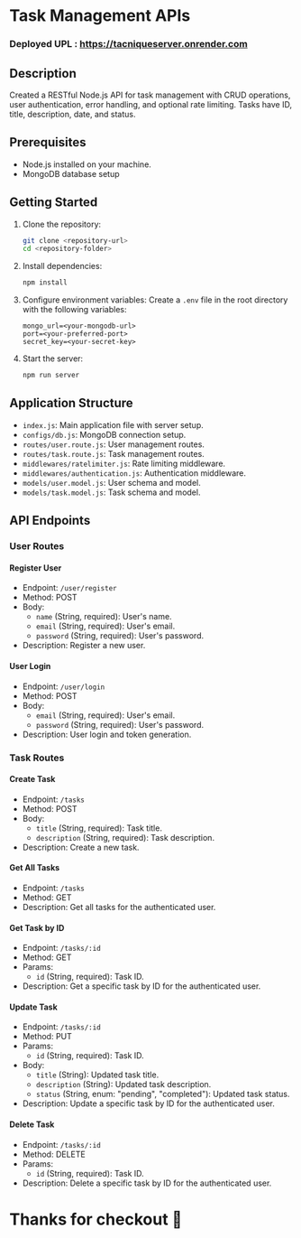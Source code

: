 # Task Management APIs

### Deployed UPL : https://tacniqueserver.onrender.com

## Description

Created a RESTful Node.js API for task management with CRUD operations, user authentication, error handling, and optional rate limiting. Tasks have ID, title, description, date, and status.

## Prerequisites

- Node.js installed on your machine.
- MongoDB database setup

## Getting Started

1. Clone the repository:

   ```bash
   git clone <repository-url>
   cd <repository-folder>
   ```

2. Install dependencies:

   ```bash
   npm install
   ```

3. Configure environment variables:
   Create a `.env` file in the root directory with the following variables:

   ```
   mongo_url=<your-mongodb-url>
   port=<your-preferred-port>
   secret_key=<your-secret-key>
   ```

4. Start the server:
   ```bash
   npm run server
   ```

## Application Structure

- `index.js`: Main application file with server setup.
- `configs/db.js`: MongoDB connection setup.
- `routes/user.route.js`: User management routes.
- `routes/task.route.js`: Task management routes.
- `middlewares/ratelimiter.js`: Rate limiting middleware.
- `middlewares/authentication.js`: Authentication middleware.
- `models/user.model.js`: User schema and model.
- `models/task.model.js`: Task schema and model.

## API Endpoints

### User Routes

#### Register User

- Endpoint: `/user/register`
- Method: POST
- Body:
  - `name` (String, required): User's name.
  - `email` (String, required): User's email.
  - `password` (String, required): User's password.
- Description: Register a new user.

#### User Login

- Endpoint: `/user/login`
- Method: POST
- Body:
  - `email` (String, required): User's email.
  - `password` (String, required): User's password.
- Description: User login and token generation.

### Task Routes

#### Create Task

- Endpoint: `/tasks`
- Method: POST
- Body:
  - `title` (String, required): Task title.
  - `description` (String, required): Task description.
- Description: Create a new task.

#### Get All Tasks

- Endpoint: `/tasks`
- Method: GET
- Description: Get all tasks for the authenticated user.

#### Get Task by ID

- Endpoint: `/tasks/:id`
- Method: GET
- Params:
  - `id` (String, required): Task ID.
- Description: Get a specific task by ID for the authenticated user.

#### Update Task

- Endpoint: `/tasks/:id`
- Method: PUT
- Params:
  - `id` (String, required): Task ID.
- Body:
  - `title` (String): Updated task title.
  - `description` (String): Updated task description.
  - `status` (String, enum: "pending", "completed"): Updated task status.
- Description: Update a specific task by ID for the authenticated user.

#### Delete Task

- Endpoint: `/tasks/:id`
- Method: DELETE
- Params:
  - `id` (String, required): Task ID.
- Description: Delete a specific task by ID for the authenticated user.

# Thanks for checkout 🙏
